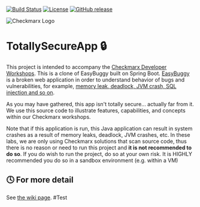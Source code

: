 [![Build Status](https://travis-ci.org/k-tamura/easybuggy4sb.svg?branch=master)](https://travis-ci.org/k-tamura/easybuggy4sb)
[![License](https://img.shields.io/badge/License-Apache%202.0-blue.svg)](https://opensource.org/licenses/Apache-2.0)
[![GitHub release](https://img.shields.io/github/release/k-tamura/easybuggy4sb.svg)](https://github.com/k-tamura/easybuggy4sb/releases/latest)

![Checkmarx Logo](https://checkmarx.com/wp-content/uploads/2021/04/cx_logo-header.png)

# TotallySecureApp :lock:

This project is intended to accompany the [Checkmarx Developer Workshops](https://workshops.checkmarx.com).  This is a clone of EasyBuggy built on Spring Boot. [EasyBuggy](https://github.com/k-tamura/easybuggy) is a broken web application in order to understand behavior of bugs and vulnerabilities, for example, [memory leak, deadlock, JVM crash, SQL injection and so on](https://github.com/k-tamura/easybuggy4sb/wiki).

As you may have gathered, this app isn't totally secure... actually far from it.  We use this source code to illustrate features, capabilities, and concepts within our Checkmarx workshops.

Note that if this application is run, this Java application can result in system crashes as a result of memory leaks, deadlock, JVM crashes, etc. In these labs, we are only using Checkmarx solutions that scan source code, thus there is no reason or need to run this project and __it is not recommended to do so__. If you do wish to run the project, do so at your own risk. It is HIGHLY recommended you do so in a sandbox environment (e.g. within a VM)

    
:clock4: For more detail
-
   
See [the wiki page](https://github.com/k-tamura/easybuggy4sb/wiki).
#Test
